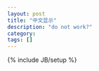 ```yaml
---
layout: post
title: "中文显示"
description: "do not work?"
category: 
tags: []
---
```

{% include JB/setup %}
